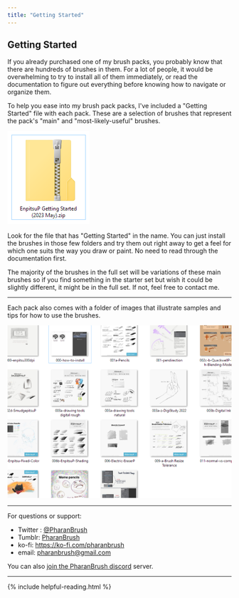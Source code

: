 ```yaml
---
title: "Getting Started"
---
```


## Getting Started

If you already purchased one of my brush packs, you probably know that there are hundreds of brushes in them. For a lot of people, it would be overwhelming to try to install all of them immediately, or read the documentation to figure out everything before knowing how to navigate or organize them.

To help you ease into my brush pack packs, I've included a "Getting Started" file with each pack. These are a selection of brushes that represent the pack's "main" and "most-likely-useful" brushes.

![](img/getting-started/getting-started-zip-file-screenshot.png)

Look for the file that has "Getting Started" in the name. You can just install the brushes in those few folders and try them out right away to get a feel for which one suits the way you draw or paint. No need to read through the documentation first.

The majority of the brushes in the full set will be variations of these main brushes so if you find something in the starter set but wish it could be slightly different, it might be in the full set. If not, feel free to contact me.

---

Each pack also comes with a folder of images that illustrate samples and tips for how to use the brushes.

![](img/getting-started/getting-started-tips-and-samples-files.png)

---

For questions or support:

- Twitter : [@PharanBrush](https://twitter.com/PharanBrush)
- Tumblr: [PharanBrush](https://pharanbrush.tumblr.com/)
- ko-fi: https://ko-fi.com/pharanbrush
- email: pharanbrush@gmail.com

You can also [join the PharanBrush discord](https://discord.gg/NRdMxczDc3) server.

---

{% include helpful-reading.html %}

